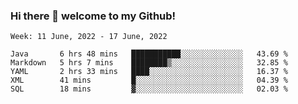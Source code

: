 ### Hi there 👋 welcome to my Github! 

<!--START_SECTION:waka-->
```text
Week: 11 June, 2022 - 17 June, 2022

Java       6 hrs 48 mins   ███████████░░░░░░░░░░░░░░   43.69 % 
Markdown   5 hrs 7 mins    ████████▒░░░░░░░░░░░░░░░░   32.85 % 
YAML       2 hrs 33 mins   ████░░░░░░░░░░░░░░░░░░░░░   16.37 % 
XML        41 mins         █░░░░░░░░░░░░░░░░░░░░░░░░   04.39 % 
SQL        18 mins         ▓░░░░░░░░░░░░░░░░░░░░░░░░   02.03 % 
```
<!--END_SECTION:waka-->
